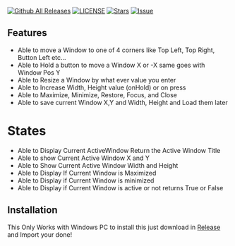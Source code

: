 [![Github All Releases](https://img.shields.io/github/downloads/KillerBOSS2019/Windows-Mover/total.svg?style=for-the-badge)](https://github.com/KillerBOSS2019/Windows-Mover/releases)
[![LICENSE](https://img.shields.io/github/license/KillerBOSS2019/Windows-Mover?style=for-the-badge)](https://github.com/KillerBOSS2019/Windows-Mover/blob/main/LICENSE)
[![Stars](https://img.shields.io/github/stars/KillerBOSS2019/Windows-Mover?style=for-the-badge)](https://github.com/KillerBOSS2019/Windows-Mover/stargazers)
[![Issue](https://img.shields.io/github/issues/KillerBOSS2019/Windows-Mover?style=for-the-badge)](https://github.com/KillerBOSS2019/Windows-Mover/issues)


## Features
- Able to move a Window to one of 4 corners like Top Left, Top Right, Button Left etc...
- Able to  Hold a button to move a Window X or -X same goes with Window Pos Y
- Able to Resize a Window by what ever value you enter
- Able to Increase Width, Height value (onHold) or on press
- Able to Maximize, Minimize, Restore, Focus, and Close
- Able to save current Window X,Y and Width, Height and Load them later
# States
- Able to Display Current ActiveWindow Return the Active Window Title
- Able to show Current Active Window X and Y
- Able to Show Current Active Window Width and Height
- Able to Display If Current Window is Maximized
- Able to Display if Current Window is minimized
- Able to Display if Current Window is active or not returns True or False

## Installation
This Only Works with Windows PC to install this just download in [Release](https://github.com/KillerBOSS2019/Windows-Mover/releases) and Import your done!
